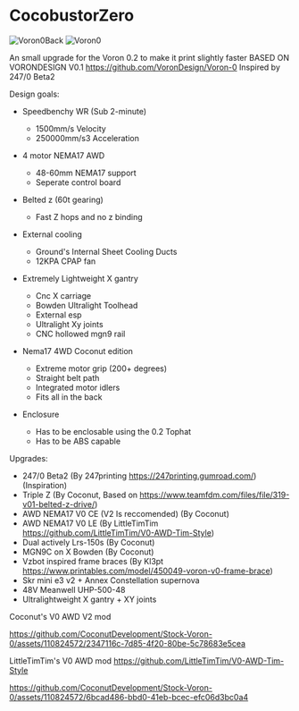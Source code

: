 # CocobustorZero
![Voron0Back](https://github.com/CoconutDevelopment/CocobustorZero/assets/110824572/c3b1a35a-2d08-4f06-9fad-34998b901b36)
![Voron0](https://github.com/CoconutDevelopment/CocobustorZero/assets/110824572/4cd4a4dd-b737-47ab-8759-b86bb82d3ce4)


An small upgrade for the Voron 0.2 to make it print slightly faster
BASED ON VORONDESIGN V0.1 https://github.com/VoronDesign/Voron-0
Inspired by 247/0 Beta2

Design goals:
- Speedbenchy WR (Sub 2-minute)
  - 1500mm/s Velocity
  - 250000mm/s3 Acceleration

- 4 motor NEMA17 AWD
  - 48-60mm NEMA17 support
  - Seperate control board

- Belted z (60t gearing)
  - Fast Z hops and no z binding

- External cooling
  - Ground's Internal Sheet Cooling Ducts
  - 12KPA CPAP fan

- Extremely Lightweight X gantry
  - Cnc X carriage
  - Bowden Ultralight Toolhead
  - External esp
  - Ultralight Xy joints
  - CNC hollowed mgn9 rail

- Nema17 4WD Coconut edition
  - Extreme motor grip (200+ degrees)
  - Straight belt path
  - Integrated motor idlers
  - Fits all in the back

- Enclosure
    - Has to be enclosable using the 0.2 Tophat
    - Has to be ABS capable

Upgrades:
- 247/0 Beta2 (By 247printing https://247printing.gumroad.com/) (Inspiration)
- Triple Z (By Coconut, Based on https://www.teamfdm.com/files/file/319-v01-belted-z-drive/)
- AWD NEMA17 V0 CE (V2 Is reccomended) (By Coconut)
- AWD NEMA17 V0 LE (By LittleTimTim https://github.com/LittleTimTim/V0-AWD-Tim-Style)
- Dual actively Lrs-150s (By Coconut)
- MGN9C on X Bowden (By Coconut)
- Vzbot inspired frame braces (By Kl3pt https://www.printables.com/model/450049-voron-v0-frame-brace)
- Skr mini e3 v2 + Annex Constellation supernova
- 48V Meanwell UHP-500-48
- Ultralightweight X gantry + XY joints

Coconut's V0 AWD V2 mod

https://github.com/CoconutDevelopment/Stock-Voron-0/assets/110824572/2347116c-7d85-4f20-80be-5c78683e5cea


LittleTimTim's V0 AWD mod https://github.com/LittleTimTim/V0-AWD-Tim-Style


https://github.com/CoconutDevelopment/Stock-Voron-0/assets/110824572/6bcad486-bbd0-41eb-bcec-efc06d3bc0a4






